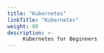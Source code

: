 ```yaml
---
title: "Kubernetes"
linkTitle: "Kubernetes"
weight: 80
description: >-
     Kubernetes for Beginners
---
```


